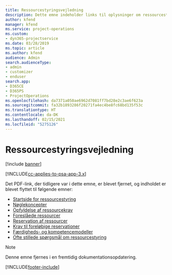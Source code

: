 ```yaml
---
title: Ressourcestyringsvejledning
description: Dette emne indeholder links til oplysninger om ressourcestyring i Project Service Automation.
author: kfend
manager: kfend
ms.service: project-operations
ms.custom:
- dyn365-projectservice
ms.date: 03/28/2019
ms.topic: article
ms.author: kfend
audience: Admin
search.audienceType:
- admin
- customizer
- enduser
search.app:
- D365CE
- D365PS
- ProjectOperations
ms.openlocfilehash: da7371a050ae6962d7081ff7bd28e2c3ae6f623a
ms.sourcegitcommit: fa32b1893286f20271fa4ec4be8fc68bd135f53c
ms.translationtype: HT
ms.contentlocale: da-DK
ms.lasthandoff: 02/15/2021
ms.locfileid: "5275126"
---
```

# <a name="resource-management-guide"></a>Ressourcestyringsvejledning

[!include [banner](../../includes/psa-now-project-operations.md)]

[!INCLUDE[cc-applies-to-psa-app-3.x](../../includes/cc-applies-to-psa-app-3x.md)]

Det PDF-link, der tidligere var i dette emne, er blevet fjernet, og indholdet er blevet flyttet til følgende emner:

- [Startside for ressourcestyring](../resource-management-home-page.md)
- [Nøglekoncepter](../reports-key-concepts.md)
- [Opfyldelse af ressourcekrav](../resource-management-fulfill-requests.md)
- [Foreslåede ressourcer](../resource-management-propose-resources.md)
- [Reservation af ressourcer](../resource-management-book-resources-scheduleboard.md)
- [Krav til foreløbige reservationer](../resource-management-softbook-requirements.md)
- [Færdigheds- og kompetencemodeller](../resource-management-skills-proficiency.md)
- [Ofte stillede spørgsmål om ressourcestyring](../resource-management-faq.md)

> [!NOTE]
> Denne emne fjernes i en fremtidig dokumentationsopdatering. 


[!INCLUDE[footer-include](../../includes/footer-banner.md)]